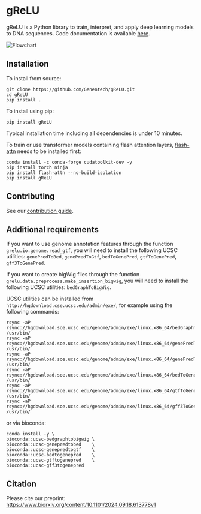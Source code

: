 # gReLU

gReLU is a Python library to train, interpret, and apply deep learning models to DNA sequences. Code documentation is available [here](https://genentech.github.io/gReLU/).

![Flowchart](media/flowchart.jpg)

## Installation

To install from source:

```shell
git clone https://github.com/Genentech/gReLU.git
cd gReLU
pip install .
```

To install using pip:

```shell
pip install gReLU
```
Typical installation time including all dependencies is under 10 minutes.

To train or use transformer models containing flash attention layers, [flash-attn](https://github.com/Dao-AILab/flash-attention) needs to be installed first:
```shell
conda install -c conda-forge cudatoolkit-dev -y
pip install torch ninja
pip install flash-attn --no-build-isolation
pip install gReLU
```

## Contributing

See our [contribution guide](https://genentech.github.io/gReLU/contributing.html).

## Additional requirements

If you want to use genome annotation features through the function `grelu.io.genome.read_gtf`, you will need to install the following UCSC utilities: `genePredToBed`, `genePredToGtf`, `bedToGenePred`, `gtfToGenePred`, `gff3ToGenePred`.

If you want to create bigWig files through the function `grelu.data.preprocess.make_insertion_bigwig`, you will need to install the following UCSC utilities: `bedGraphToBigWig`.

UCSC utilities can be installed from `http://hgdownload.cse.ucsc.edu/admin/exe/`, for example using the following commands:

```shell
rsync -aP rsync://hgdownload.soe.ucsc.edu/genome/admin/exe/linux.x86_64/bedGraphToBigWig /usr/bin/
rsync -aP rsync://hgdownload.soe.ucsc.edu/genome/admin/exe/linux.x86_64/genePredToBed /usr/bin/
rsync -aP rsync://hgdownload.soe.ucsc.edu/genome/admin/exe/linux.x86_64/genePredToGtf /usr/bin/
rsync -aP rsync://hgdownload.soe.ucsc.edu/genome/admin/exe/linux.x86_64/bedToGenePred /usr/bin/
rsync -aP rsync://hgdownload.soe.ucsc.edu/genome/admin/exe/linux.x86_64/gtfToGenePred /usr/bin/
rsync -aP rsync://hgdownload.soe.ucsc.edu/genome/admin/exe/linux.x86_64/gff3ToGenePred /usr/bin/
```

or via bioconda:

```shell
conda install -y \
bioconda::ucsc-bedgraphtobigwig \
bioconda::ucsc-genepredtobed    \
bioconda::ucsc-genepredtogtf    \
bioconda::ucsc-bedtogenepred    \
bioconda::ucsc-gtftogenepred    \
bioconda::ucsc-gff3togenepred
```

## Citation

Please cite our preprint: https://www.biorxiv.org/content/10.1101/2024.09.18.613778v1
